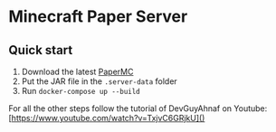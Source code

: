 # Minecraft Paper Server

## Quick start

1. Download the latest [PaperMC](https://papermc.io/downloads)
2. Put the JAR file in the `.server-data` folder
3. Run `docker-compose up --build`

For all the other steps follow the tutorial of DevGuyAhnaf on Youtube:
[https://www.youtube.com/watch?v=TxjvC6GRjkU]()
